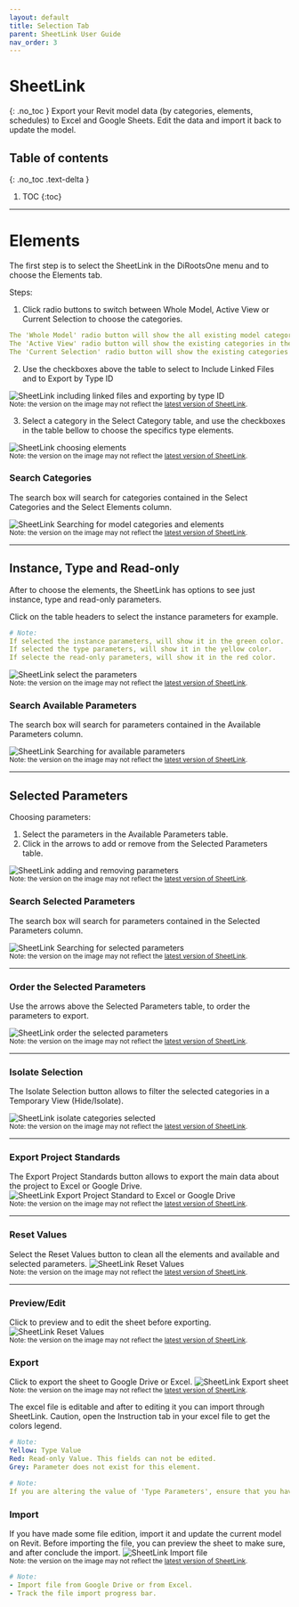 ```yaml
---
layout: default
title: Selection Tab
parent: SheetLink User Guide
nav_order: 3
---
```


# SheetLink
{: .no_toc }
Export your Revit model data (by categories, elements, schedules) to Excel and Google Sheets. Edit the data and import it back to update the model.
## Table of contents
{: .no_toc .text-delta }

1. TOC
{:toc}

---

# Elements

The first step is to select the SheetLink in the DiRootsOne menu and to choose the Elements tab. 

Steps:

1. Click radio buttons to switch between Whole Model, Active View or Current Selection to choose the categories.

```yaml
The 'Whole Model' radio button will show the all existing model categories.
The 'Active View' radio button will show the existing categories in the current view.
The 'Current Selection' radio button will show the existing categories in the current selection.
```

2. Use the checkboxes above the table to select to Include Linked Files and to Export by Type ID

![SheetLink including linked files and exporting by type ID](../../assets\images\SH-El-LinkedfileTypeID.png)  
<sub>Note: the version on the image may not reflect the [latest version of SheetLink](https://diroots.com/revit-plugins/revit-to-excel-sheetlink/).</sub>


3. Select a category in the Select Category table, and use the checkboxes in the table bellow to choose the specifics type elements.

![SheetLink choosing elements](../../assets\images\SH-El-SelectElements.gif)  
<sub>Note: the version on the image may not reflect the [latest version of SheetLink](https://diroots.com/revit-plugins/revit-to-excel-sheetlink/).</sub>

### Search Categories

The search box will search for categories contained in the Select Categories and the Select Elements column.  

![SheetLink Searching for model categories and elements](../../assets\images\SH-El-SearchElements.gif)  
<sub>Note: the version on the image may not reflect the [latest version of SheetLink](https://diroots.com/revit-plugins/revit-to-excel-sheetlink/).</sub>

---

## Instance, Type and Read-only

After to choose the elements, the SheetLink has options to see just instance, type and read-only parameters.

Click on the table headers to select the instance parameters for example.


```yaml
# Note:  
If selected the instance parameters, will show it in the green color.
If selected the type parameters, will show it in the yellow color.
If selecte the read-only parameters, will show it in the red color.
```
  

![SheetLink select the parameters](../../assets\images\SH-El-Instance.gif)  
<sub>Note: the version on the image may not reflect the [latest version of SheetLink](https://diroots.com/revit-plugins/revit-to-excel-sheetlink/).</sub>

### Search Available Parameters

The search box will search for parameters contained in the Available Parameters column.  

![SheetLink Searching for available parameters](../../assets\images\SH-El-SearchParameters.gif)  
<sub>Note: the version on the image may not reflect the [latest version of SheetLink](https://diroots.com/revit-plugins/revit-to-excel-sheetlink/).</sub>

---

## Selected Parameters

Choosing parameters:
1. Select the parameters in the Available Parameters table.
2. Click in the arrows to add or remove from the Selected Parameters table.


![SheetLink adding and removing parameters](../../assets\images\SH-El-AddRemove.gif)  
<sub>Note: the version on the image may not reflect the [latest version of SheetLink](https://diroots.com/revit-plugins/revit-to-excel-sheetlink/).</sub>

### Search Selected Parameters

The search box will search for parameters contained in the Selected Parameters column.  

![SheetLink Searching for selected parameters](../../assets\images\SH-El-SearchSelectedPar.gif)  
<sub>Note: the version on the image may not reflect the [latest version of SheetLink](https://diroots.com/revit-plugins/revit-to-excel-sheetlink/).</sub>

---

### Order the Selected Parameters

Use the arrows above the Selected Parameters table, to order the parameters to export.  

![SheetLink order the selected parameters](../../assets\images\SH-El-OrderParam.gif)  
<sub>Note: the version on the image may not reflect the [latest version of SheetLink](https://diroots.com/revit-plugins/revit-to-excel-sheetlink/).</sub>

---

### Isolate Selection

The Isolate Selection button allows to filter the selected categories in a Temporary View (Hide/Isolate).

![SheetLink isolate categories selected](../../assets\images\SH-El-Isolate.gif)  
<sub>Note: the version on the image may not reflect the [latest version of SheetLink](https://diroots.com/revit-plugins/revit-to-excel-sheetlink/).</sub>

---

### Export Project Standards

The Export Project Standards button allows to export the main data about the project to Excel or Google Drive.
![SheetLink Export Project Standard to Excel or Google Drive](../../assets\images\SH-Export-Project-Standard.gif)  
<sub>Note: the version on the image may not reflect the [latest version of SheetLink](https://diroots.com/revit-plugins/revit-to-excel-sheetlink/).</sub>

---

### Reset Values

Select the Reset Values button to clean all the elements and available and selected parameters.
![SheetLink Reset Values](../../assets\images\SH-El-ResetValues.png)  
<sub>Note: the version on the image may not reflect the [latest version of SheetLink](https://diroots.com/revit-plugins/revit-to-excel-sheetlink/).</sub>

---

### Preview/Edit

Click to preview and to edit the sheet before exporting.
![SheetLink Reset Values](../../assets\images\SH-El-Preview.gif)  
<sub>Note: the version on the image may not reflect the [latest version of SheetLink](https://diroots.com/revit-plugins/revit-to-excel-sheetlink/).</sub>

### Export

Click to export the sheet to Google Drive or Excel.
![SheetLink Export sheet](../../assets\images\SH-El-Export.png)  
<sub>Note: the version on the image may not reflect the [latest version of SheetLink](https://diroots.com/revit-plugins/revit-to-excel-sheetlink/).</sub>

The excel file is editable and after to editing it you can import through SheetLink.
Caution, open the Instruction tab in your excel file to get the colors legend. 

```yaml
# Note:  
Yellow: Type Value
Red: Read-only Value. This fields can not be edited.
Grey: Parameter does not exist for this element.
```

```yaml
# Note:  
If you are altering the value of 'Type Parameters', ensure that you have the same value for all elements with the same 'Type ID'
```

### Import

If you have made some file edition, import it and update the current model on Revit. Before importing the file, you can preview the sheet to make sure, and after conclude the import.
![SheetLink Import file](../../assets\images\SH-El-Import.png)  
<sub>Note: the version on the image may not reflect the [latest version of SheetLink](https://diroots.com/revit-plugins/revit-to-excel-sheetlink/).</sub>

```yaml
# Note:  
- Import file from Google Drive or from Excel.
- Track the file import progress bar.
```
